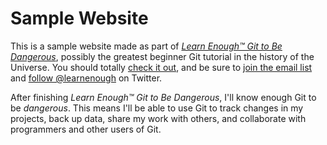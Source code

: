 # Sample Website

This is a sample website made as part of
[*Learn Enough™ Git to Be  Dangerous*](http://learnenough.com/git-tutorial),
possibly the greatest beginner Git tutorial in the history of the Universe.
You should totally [check it  out](http://learnenough.com/git-tutorial),
and be sure to [join the email  list](http://learnenough.com/#email_list) and
[follow @learnenough](http://twitter.com/learnenough) on Twitter.

After finishing *Learn Enough™ Git to Be Dangerous*, I'll know enough  Git to be *dangerous*. This means I'll be able to use Git to track changes in my projects, back up data, share my work with others, and collaborate with programmers and other users of Git.
